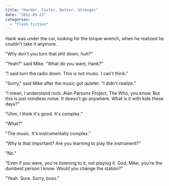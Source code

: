 ```yaml
---
title: "Harder, Faster, Better, Stronger"
date: "2012-05-25"
categories: 
  - "flash-fiction"
---
```


Hank was under the car, looking for the torque wrench, when he realized he couldn't take it anymore.

"Why don't you turn that shit down, huh?"

"Yeah?" said Mike. "What do you want, Hank?"

"I said turn the radio down. This is not music. I can't think."

"Sorry," said Mike after the music got quieter. "I didn't realize."

"I mean, I understand rock. Alan Parsons Project, The Who, you know. But this is just mindless noise. It doesn't go anywhere. What is it with kids these days?"

"Uhm, I think it's good. It's complex."

"What?"

"The music. It's instrumentally complex."

"Why is that important? Are you learning to play the instrument?"

"No."

"Even if you were, you're listening to it, not playing it. God, Mike, you're the dumbest person I know. Would you change the station?"

"Yeah. Sure. Sorry, boss."
